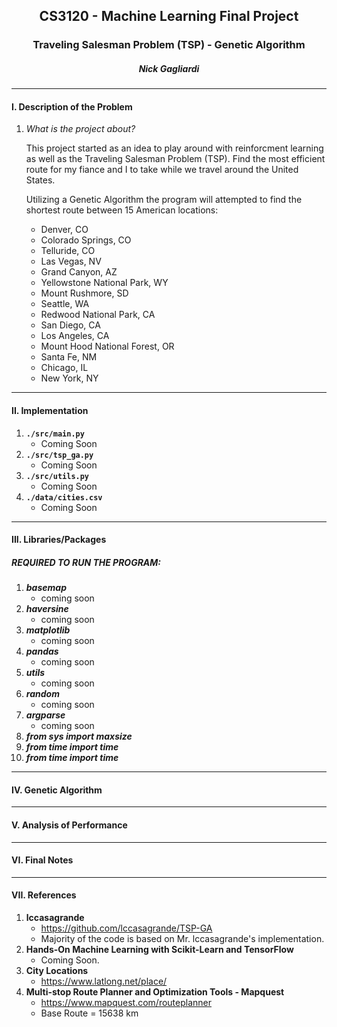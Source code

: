## <center> CS3120 - Machine Learning Final Project</center>
### <center>Traveling Salesman Problem (TSP) - Genetic Algorithm</center>
##### <center> Nick Gagliardi </center>

---
#### I. Description of the Problem
1. *What is the project about?*

    This project started as an idea to play around with reinforcment learning as well as the Traveling Salesman Problem (TSP). Find the most efficient route for my fiance and I to take while we travel around the United States. 
    
    Utilizing a Genetic Algorithm the program will attempted to find the shortest route between 15 American locations:
    - Denver, CO
    - Colorado Springs, CO
    - Telluride, CO
    - Las Vegas, NV
    - Grand Canyon, AZ
    - Yellowstone National Park, WY
    - Mount Rushmore, SD
    - Seattle, WA
    - Redwood National Park, CA
    - San Diego, CA
    - Los Angeles, CA
    - Mount Hood National Forest, OR
    - Santa Fe, NM
    - Chicago, IL
    - New York, NY
    


---
#### II. Implementation
1. **`./src/main.py`**
    - Coming Soon
2. **`./src/tsp_ga.py`**
    - Coming Soon
3. **`./src/utils.py`**
    - Coming Soon
4. **`./data/cities.csv`**
    - Coming Soon
---
#### III. Libraries/Packages
   ##### REQUIRED TO RUN THE PROGRAM: 
   1. ***basemap***
       - coming soon
   2. ***haversine***
       - coming soon
   3. ***matplotlib***
       - coming soon
   4. ***pandas***
       - coming soon
   5. ***utils***
       - coming soon
   6. ***random***
       - coming soon
   7. ***argparse***
       - coming soon
   8. ***from sys import maxsize***
   9. ***from time import time***
   10. ***from time import time***
---
#### IV. Genetic Algorithm

---
#### V. Analysis of Performance

---
#### VI. Final Notes

---
#### VII. References
   1. **lccasagrande**
        - https://github.com/lccasagrande/TSP-GA
        - Majority of the code is based on Mr. lccasagrande's implementation.
   2. **Hands-On Machine Learning with Scikit-Learn and TensorFlow**
        - Coming Soon.
   3. **City Locations**
        - https://www.latlong.net/place/
   4. **Multi-stop Route Planner and Optimization Tools - Mapquest**
        - https://www.mapquest.com/routeplanner
        - Base Route = 15638 km
        